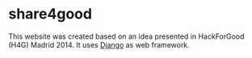 share4good
==================

This website was created based on an idea presented in HackForGood (H4G) Madrid 2014. It uses [Django](https://www.djangoproject.com/) as web framework.
